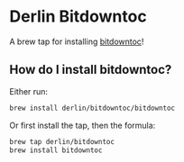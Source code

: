 # Derlin Bitdowntoc

A brew tap for installing [bitdowntoc](https://github.com/derlin/bitdowntoc)!

## How do I install bitdowntoc?

Either run:
```bash
brew install derlin/bitdowntoc/bitdowntoc
```

Or first install the tap, then the formula:
```bash
brew tap derlin/bitdowntoc
brew install bitdowntoc
```
